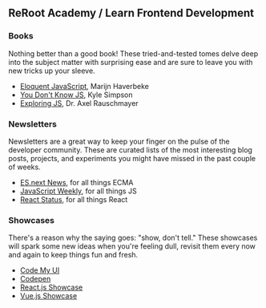 ## ReRoot Academy / Learn Frontend Development

### Books

Nothing better than a good book! These tried-and-tested tomes delve deep into the subject matter with surprising ease and are sure to leave you with new tricks up your sleeve.

* [Eloquent JavaScript](https://eloquentjavascript.net/), Marijn Haverbeke
* [You Don't Know JS](https://github.com/getify/You-Dont-Know-JS), Kyle Simpson
* [Exploring JS](http://exploringjs.com/), Dr. Axel Rauschmayer

### Newsletters

Newsletters are a great way to keep your finger on the pulse of the developer community. These are curated lists of the most interesting blog posts, projects, and experiments you might have missed in the past couple of weeks.

* [ES.next News](http://esnextnews.com/), for all things ECMA
* [JavaScript Weekly](https://javascriptweekly.com/), for all things JS
* [React Status](https://react.statuscode.com/), for all things React

### Showcases

There's a reason why the saying goes: "show, don't tell." These showcases will spark some new ideas when you're feeling dull, revisit them every now and again to keep things fun and fresh.

* [Code My UI](https://codemyui.com/)
* [Codepen](https://codepen.io/)
* [React.js Showcase](https://madewithreactjs.com/)
* [Vue.js Showcase](https://madewithvuejs.com/)
